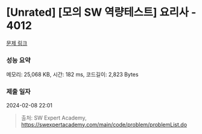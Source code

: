 # [Unrated] [모의 SW 역량테스트] 요리사 - 4012 

[문제 링크](https://swexpertacademy.com/main/code/problem/problemDetail.do?contestProbId=AWIeUtVakTMDFAVH) 

### 성능 요약

메모리: 25,068 KB, 시간: 182 ms, 코드길이: 2,823 Bytes

### 제출 일자

2024-02-08 22:01



> 출처: SW Expert Academy, https://swexpertacademy.com/main/code/problem/problemList.do